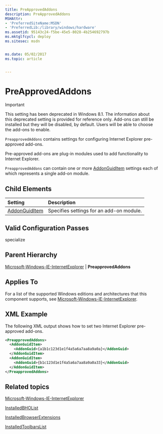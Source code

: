 ```yaml
---
title: PreApprovedAddons
description: PreApprovedAddons
MSHAttr:
- 'PreferredSiteName:MSDN'
- 'PreferredLib:/library/windows/hardware'
ms.assetid: 95143c24-f5be-45e5-8028-4b254692797b
ms.mktglfcycl: deploy
ms.sitesec: msdn


ms.date: 05/02/2017
ms.topic: article


---
```

# PreApprovedAddons

> [!Important]
> This setting has been deprecated in Windows 8.1. The information about this deprecated setting is provided for reference only. Add-ons can still be installed but they will be disabled, by default. Users will be able to choose the add-ons to enable.

`PreapprovedAddons` contains settings for configuring Internet Explorer pre-approved add-ons.

Pre-approved add-ons are plug-in modules used to add functionality to Internet Explorer.

`PreapprovedAddons` can contain one or more [AddonGuidItem](microsoft-windows-ie-internetexplorer-preapprovedaddons-addonguiditem.md) settings each of which represents a single add-on module.

## Child Elements

| Setting                 | Description                                                                           |
|:------------------------|:--------------------------------------------------------------------------------------|
| [AddonGuidItem](microsoft-windows-ie-internetexplorer-preapprovedaddons-addonguiditem.md) | Specifies settings for an add-on module. |

## Valid Configuration Passes

specialize

## Parent Hierarchy

[Microsoft-Windows-IE-InternetExplorer](microsoft-windows-ie-internetexplorer.md) | **PreapprovedAddons**

## Applies To

For a list of the supported Windows editions and architectures that this component supports, see [Microsoft-Windows-IE-InternetExplorer](microsoft-windows-ie-internetexplorer.md).

## XML Example

The following XML output shows how to set two Internet Explorer pre-approved add-ons.

```XML
<PreapprovedAddons>
  <AddonGuidItem>
    <AddonGuid>{a1b1c123d1e1f4a5a6a7aa8a9a0a}</AddonGuid>
  </AddonGuidItem>
  <AddonGuidItem>
    <AddonGuid>{b1c123d1e1f4a5a6a7aa8a9a0a33}</AddonGuid>
  </AddonGuidItem>
</PreapprovedAddons>
```

## Related topics

[Microsoft-Windows-IE-InternetExplorer](microsoft-windows-ie-internetexplorer.md)

[InstalledBHOList](microsoft-windows-ie-internetexplorer-installedbholist.md)

[InstalledBrowserExtensions](microsoft-windows-ie-internetexplorer-installedbrowserextensions.md)

[InstalledToolbarsList](microsoft-windows-ie-internetexplorer-installedtoolbarslist.md)
